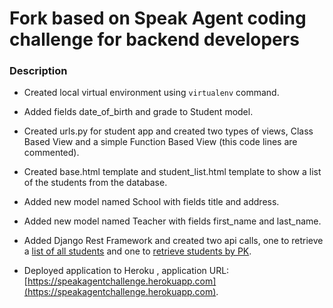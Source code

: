 Fork based on Speak Agent coding challenge for backend developers
============

### Description

- Created local virtual environment using `virtualenv` command.

- Added fields date_of_birth and grade to Student model.

- Created urls.py for student app and created two types of views, Class Based View and a simple Function Based View (this code lines are commented).

- Created base.html template and student_list.html template to show a list of the students from the database.

- Added new model named School with fields title and address.

- Added new model named Teacher with fields first_name and last_name.

- Added Django Rest Framework and created two api calls, one to retrieve a [list of all students](https://speakagentchallenge.herokuapp.com/api/students/) and one to [retrieve students by PK](https://speakagentchallenge.herokuapp.com/api/students/1/).

- Deployed application to Heroku , application URL: [https://speakagentchallenge.herokuapp.com](https://speakagentchallenge.herokuapp.com).
